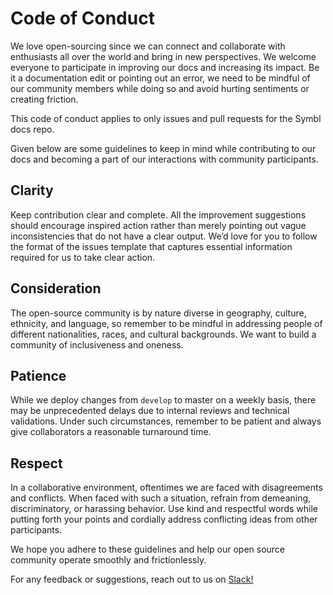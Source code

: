# Code of Conduct 

We love open-sourcing since we can connect and collaborate with enthusiasts all over the world and bring in new perspectives. We welcome everyone to participate in improving our docs and increasing its impact. Be it a documentation edit or pointing out an error, we need to be mindful of our community members while doing so and avoid hurting sentiments or creating friction. 

This code of conduct applies to only issues and pull requests for the Symbl docs repo. 

Given below are some guidelines to keep in mind while contributing to our docs and becoming a part of our interactions with community participants. 

## Clarity
Keep contribution clear and complete. All the improvement suggestions should encourage inspired action rather than merely pointing out vague inconsistencies that do not have a clear output. We’d love for you to follow the format of the issues template that captures essential information required for us to take clear action. 

## Consideration 
The open-source community is by nature diverse in geography, culture, ethnicity, and language, so remember to be mindful in addressing people of different nationalities, races, and cultural backgrounds. We want to build a community of inclusiveness and oneness. 

## Patience
While we deploy changes from `develop` to master on a weekly basis, there may be unprecedented delays due to internal reviews and technical validations. Under such circumstances, remember to be patient and always give collaborators a reasonable turnaround time. 

## Respect
In a collaborative environment, oftentimes we are faced with disagreements and conflicts. When faced with such a situation, refrain from demeaning, discriminatory, or harassing behavior. Use kind and respectful words while putting forth your points and cordially address conflicting ideas from other participants. 

We hope you adhere to these guidelines and help our open source community operate smoothly and frictionlessly.

For any feedback or suggestions, reach out to us on [Slack!](https://symbldotai.slack.com/join/shared_invite/zt-4sic2s11-D3x496pll8UHSJ89cm78CA#/shared-invite/email) 


